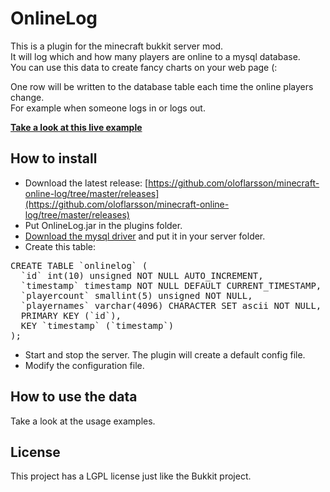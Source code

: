 OnlineLog
====================
This is a plugin for the minecraft bukkit server mod.<br>
It will log which and how many players are online to a mysql database.<br>
You can use this data to create fancy charts on your web page (:

One row will be written to the database table each time the online players change.<br/>
For example when someone logs in or logs out.

<b>[Take a look at this live example](http://mcteam.org/statistics)</b>

How to install
----------
* Download the latest release: [https://github.com/oloflarsson/minecraft-online-log/tree/master/releases](https://github.com/oloflarsson/minecraft-online-log/tree/master/releases)<br>
* Put OnlineLog.jar in the plugins folder.
* [Download the mysql driver](http://www.mysql.com/downloads/connector/j/) and put it in your server folder.
* Create this table:<br>
<pre>CREATE TABLE `onlinelog` (
  `id` int(10) unsigned NOT NULL AUTO_INCREMENT,
  `timestamp` timestamp NOT NULL DEFAULT CURRENT_TIMESTAMP,
  `playercount` smallint(5) unsigned NOT NULL,
  `playernames` varchar(4096) CHARACTER SET ascii NOT NULL,
  PRIMARY KEY (`id`),
  KEY `timestamp` (`timestamp`)
);</pre>
* Start and stop the server. The plugin will create a default config file.
* Modify the configuration file.

How to use the data
----------
Take a look at the usage examples.

License
----------
This project has a LGPL license just like the Bukkit project.

